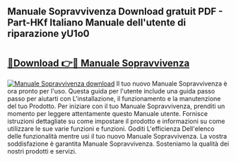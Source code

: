 ## Manuale Sopravvivenza Download gratuit PDF - Part-HKf Italiano Manuale dell'utente di riparazione yU1o0

# <h2><a href="http://dffgnl.blite.top/?on=Manuale+Sopravvivenza">🔗Download 👉🔴 Manuale Sopravvivenza</a></h2>

[![Manuale Sopravvivenza download](https://i.imgur.com/lujVjoI.png)](http://dffgnl.blite.top/?on=Manuale+Sopravvivenza)
Il tuo nuovo Manuale Sopravvivenza è ora pronto per l'uso. Questa guida per l'utente include una guida passo passo per aiutarti con L'installazione, il funzionamento e la manutenzione del tuo Prodotto. Per iniziare con il tuo Manuale Sopravvivenza, prenditi un momento per leggere attentamente questo Manuale utente. Fornisce istruzioni dettagliate su come impostare il prodotto e informazioni su come utilizzare le sue varie funzioni e funzioni. Goditi L'efficienza Dell'elenco delle funzionalità mentre usi il tuo nuovo Manuale Sopravvivenza. La vostra soddisfazione è garantita Manuale Sopravvivenza. Sosteniamo la qualità dei nostri prodotti e servizi.
